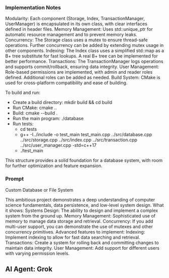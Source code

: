 ### Implementation Notes

Modularity: Each component (Storage, Index, TransactionManager, UserManager) is encapsulated in its own class, with clear interfaces defined in header files.
Memory Management: Uses std::unique_ptr for automatic resource management and to prevent memory leaks.
Concurrency: The Storage class uses a mutex to ensure thread-safe operations. Further concurrency can be added by extending mutex usage in other components.
Indexing: The Index class uses a simplified std::map as a B+ tree substitute for fast lookups. A real B+ tree can be implemented for better performance.
Transactions: The TransactionManager logs operations and supports commit/rollback, ensuring data integrity.
User Management: Role-based permissions are implemented, with admin and reader roles defined. Additional roles can be added as needed.
Build System: CMake is used for cross-platform compatibility and ease of building.

To build and run:

- Create a build directory: mkdir build && cd build
- Run CMake: cmake ..
- Build: cmake --build .
- Run the main program: ./database
- Run tests:
    - cd tests
    - g++ -I../include -o test_main test_main.cpp ../src/database.cpp ../src/storage.cpp ../src/index.cpp ../src/transaction.cpp ../src/user_manager.cpp -std=c++17
    - ./test_main

This structure provides a solid foundation for a database system, with room for further optimization and feature expansion.

### Prompt

Custom Database or File System 

This ambitious project demonstrates a deep understanding of computer science fundamentals, data persistence, and low-level system design.
What it shows:
Systems Design: The ability to design and implement a complex system from the ground up.
Memory Management: Sophisticated use of memory to manage data storage and retrieval.
Concurrency: If you add multi-user support, you can demonstrate the use of mutexes and other concurrency primitives.
Advanced features to implement:
Indexing: Implement indexing to allow for fast data searching and retrieval.
Transactions: Create a system for rolling back and committing changes to maintain data integrity.
User Management: Add support for different users with varying permission levels.

## AI Agent: Grok
